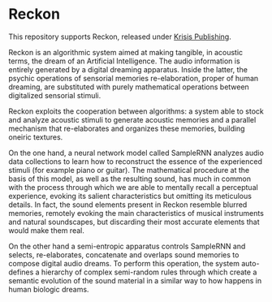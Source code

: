 # Reckon

This repository supports Reckon, released under [Krisis Publishing](http://www.krisispublishing.com/).

Reckon is an algorithmic system aimed at making tangible, in acoustic terms, the dream of an Artificial Intelligence.
The audio information is entirely generated by a digital dreaming apparatus. Inside the latter, the psychic operations of sensorial memories re-elaboration, proper of human dreaming, are substituted with purely mathematical operations between digitalized sensorial stimuli.

Reckon exploits the cooperation between algorithms: a system able to stock and analyze acoustic stimuli to generate acoustic memories and a parallel mechanism that re-elaborates and organizes these memories, building oneiric textures.

On the one hand, a neural network model called SampleRNN analyzes audio data collections to learn how to reconstruct the essence of the experienced stimuli (for example piano or guitar).
The mathematical procedure at the basis of this model, as well as the resulting sound, has much in common with the process through which we are able to mentally recall a perceptual experience, evoking its salient characteristics but omitting its meticulous details.
In fact, the sound elements present in Reckon resemble blurred memories, remotely evoking the main characteristics of musical instruments and natural soundscapes, but discarding their most accurate elements that would make them real.

On the other hand a semi-entropic apparatus controls SampleRNN and selects, re-elaborates, concatenate and overlaps sound memories to compose digital audio dreams. To perform this operation, the system auto-defines a hierarchy of complex semi-random rules through which create a semantic evolution of the sound material in a similar way to how happens in human biologic dreams.
